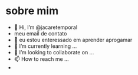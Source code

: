 # sobre mim
- 👋 Hi, I’m @jacaretemporal
- meu email de contato
- 👀 eu estou enteressado em aprender aprogamar
- 🌱 I’m currently learning ...
- 💞️ I’m looking to collaborate on ...
- 📫 How to reach me ...
- 
